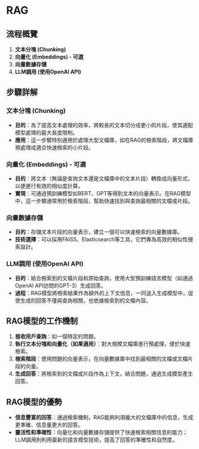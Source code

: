 # RAG

## 流程概覽

1. **文本分塊 (Chunking)**
2. **向量化 (Embeddings) - 可選**
3. **向量數據存儲**
4. **LLM調用 (使用OpenAI API)**

## 步驟詳解

### 文本分塊 (Chunking)

- **目的**：為了提高文本處理的效率，將較長的文本切分成更小的片段，使其適配模型處理的最大長度限制。
- **應用**：這一步驟特別適用於處理大型文檔庫，如在RAG的檢索階段，將文檔庫預處理成適合快速檢索的小片段。

### 向量化 (Embeddings) - 可選

- **目的**：將文本（無論是查詢文本還是文檔庫中的文本片段）轉換成向量形式，以便進行有效的相似度計算。
- **實現**：可通過預訓練模型如BERT、GPT等得到文本的向量表示。在RAG模型中，這一步驟通常用於檢索階段，幫助快速找到與查詢最相關的文檔或片段。

### 向量數據存儲

- **目的**：存儲文本片段的向量表示，建立一個可以快速檢索的向量數據庫。
- **技術選擇**：可以採用FAISS、Elasticsearch等工具，它們專為高效的相似性搜索設計。

### LLM調用 (使用OpenAI API)

- **目的**：結合檢索到的文檔片段和原始查詢，使用大型預訓練語言模型（如通過OpenAI API訪問的GPT-3）生成回答。
- **過程**：RAG模型將檢索結果作為額外的上下文信息，一同送入生成模型中，促使生成的回答不僅與查詢相關，也依據檢索到的文檔內容。

## RAG模型的工作機制

1. **接收用戶查詢**：如一個特定的問題。
2. **執行文本分塊和向量化（如果適用）**：對大規模文檔庫進行預處理，便於快速檢索。
3. **檢索階段**：使用問題的向量表示，在向量數據庫中找到最相關的文檔或文檔片段的向量。
4. **生成回答**：將檢索到的文檔或片段作為上下文，結合問題，通過生成模型產生回答。

## RAG模型的優勢

- **信息豐富的回答**：通過檢索機制，RAG能夠利用龐大的文檔庫中的信息，生成更準確、信息量更大的回答。
- **靈活性和準確性**：向量化和向量數據存儲提供了快速檢索相關信息的能力；LLM調用則利用最新的語言模型技術，提高了回答的準確性和自然度。


